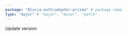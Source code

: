 ```yaml
---
package: "@lucia-auth/adapter-prisma" # package name
type: "major" # "major", "minor", "patch"
---
```


Update version